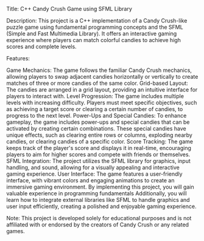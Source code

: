 Title: C++ Candy Crush Game using SFML Library

Description: This project is a C++ implementation of a Candy Crush-like puzzle game using fundamental programming concepts and the SFML (Simple and Fast Multimedia Library). It offers an interactive gaming experience where players can match colorful candies to achieve high scores and complete levels.

Features:

Game Mechanics: The game follows the familiar Candy Crush mechanics, allowing players to swap adjacent candies horizontally or vertically to create matches of three or more candies of the same color.
Grid-based Layout: The candies are arranged in a grid layout, providing an intuitive interface for players to interact with.
Level Progression: The game includes multiple levels with increasing difficulty. Players must meet specific objectives, such as achieving a target score or clearing a certain number of candies, to progress to the next level.
Power-Ups and Special Candies: To enhance gameplay, the game includes power-ups and special candies that can be activated by creating certain combinations. These special candies have unique effects, such as clearing entire rows or columns, exploding nearby candies, or clearing candies of a specific color.
Score Tracking: The game keeps track of the player's score and displays it in real-time, encouraging players to aim for higher scores and compete with friends or themselves.
SFML Integration: The project utilizes the SFML library for graphics, input handling, and sound, allowing for a visually appealing and interactive gaming experience.
User Interface: The game features a user-friendly interface, with vibrant colors and engaging animations to create an immersive gaming environment.
By implementing this project, you will gain valuable experience in programming fundamentals Additionally, you will learn how to integrate external libraries like SFML to handle graphics and user input efficiently, creating a polished and enjoyable gaming experience.

Note: This project is developed solely for educational purposes and is not affiliated with or endorsed by the creators of Candy Crush or any related games.

